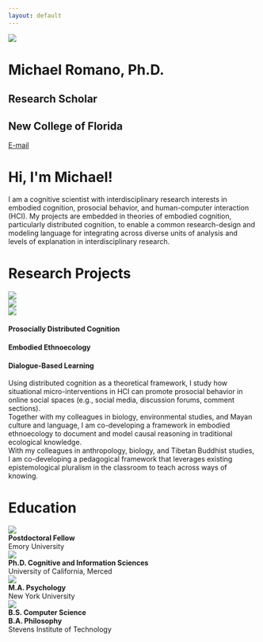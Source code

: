 ```yaml
---
layout: default
---
```


<div class="my-flex my-hero-profile">
  <div class="my-col-33">
    <img src="/assets/img/profile.jpg">
  </div>
  <div class="my-col-67">
    <h1>Michael Romano, Ph.D.</h1>
    <h2>Research Scholar</h2>
    <h2>New College of Florida</h2>
    <p><a href="mailto:mromano@ncf.edu">E-mail</a></p>
  </div>
</div>

# Hi, I'm Michael!

I am a cognitive scientist with interdisciplinary research interests in embodied cognition, prosocial behavior, and human-computer interaction (HCI). My projects are embedded in theories of embodied cognition, particularly distributed cognition, to enable a common research-design and modeling language for integrating across diverse units of analysis and levels of explanation in interdisciplinary research.

# Research Projects

<div class="my-flex">
  <div class="my-col-33">
    <img src="/assets/img/prosocial.jpg">
  </div>
  <div class="my-col-33">
    <img src="/assets/img/soil.jpg">
  </div>
  <div class="my-col-33">
    <img src="/assets/img/knowledge.jpg">
  </div>
</div>
<div class="my-flex my-center-text">
  <div class="my-col-33">
    <h4>Prosocially Distributed Cognition</h4>
  </div>
  <div class="my-col-33">
    <h4>Embodied Ethnoecology</h4>
  </div>
  <div class="my-col-33">
    <h4>Dialogue-Based Learning</h4>
  </div>
</div>
<div class="my-flex">
  <div class="my-col-33">
    Using distributed cognition as a theoretical framework, I study how situational micro-interventions in HCI can promote prosocial behavior in online social spaces (e.g., social media, discussion forums, comment sections).
  </div>
  <div class="my-col-33">
    Together with my colleagues in biology, environmental studies, and Mayan culture and language, I am co-developing a framework in embodied ethnoecology to document and model causal reasoning in traditional ecological knowledge.
  </div>
  <div class="my-col-33">
    With my colleagues in anthropology, biology, and Tibetan Buddhist studies, I am co-developing a pedagogical framework that leverages existing epistemological pluralism in the classroom to teach across ways of knowing.
  </div>
</div>

# Education

<div class="my-flex">
  <div class="my-col-20">
    <img src="/assets/img/emory.png">
  </div>
  <div class="my-col-80">
    <b>Postdoctoral Fellow</b><br>
    Emory University
  </div>
  
  <div class="my-col-20">
    <img src="/assets/img/ucmerced.png">
  </div>
  <div class="my-col-80">
    <b>Ph.D. Cognitive and Information Sciences</b><br>
    University of California, Merced
  </div>
  
  <div class="my-col-20">
    <img src="/assets/img/nyu.png">
  </div>
  <div class="my-col-80">
    <b>M.A. Psychology</b><br>
    New York University
  </div>
  
  <div class="my-col-20">
    <img src="/assets/img/stevens.png">
  </div>
  <div class="my-col-80">
    <b>B.S. Computer Science</b><br>
    <b>B.A. Philosophy</b><br>
    Stevens Institute of Technology
  </div>
</div>

